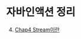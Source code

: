 # 자바인액션 정리

4. [Chap4 Stream이란](https://github.com/fall-in-java/alisyabob/tree/main/Chapter4.%20Stream)
